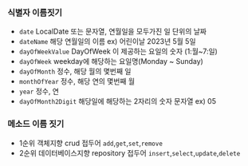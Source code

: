 ### 식별자 이름짓기
- `date` LocalDate 또는 문자열, 연월일을 모두가진 일 단위의 날짜
- `dateName` 해당 연월일의 이름 ex) 어린이날 2023년 5월 5일
- `dayOfWeekValue` DayOfWeek 이 제공하는 요일의 숫자 (1:월~7:일)
- `dayOfWeek` weekday에 해당하는 요일명(Monday ~ Sunday)
- `dayOfMonth` 정수, 해당 월의 몇번째 일
- `monthOfYear` 정수, 해당 연의 몇번째 월
- `year` 정수, 연
- `dayOfMonth2Digit` 해당일에 해당하는 2자리의 숫자 문자열 ex) 05

### 메소드 이름 짓기
- 1순위 객체지향 crud 접두어 `add`,`get`,`set`,`remove`
- 2순위 데이터베이스지향 repository 접두어 `insert`,`select`,`update`,`delete`
